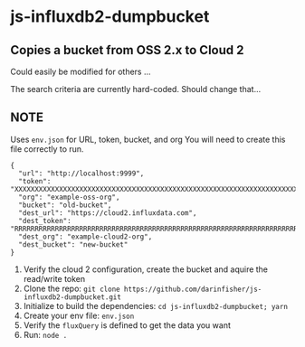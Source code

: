 # js-influxdb2-dumpbucket

## Copies a bucket from OSS 2.x to Cloud 2
Could easily be modified for others ...

The search criteria are currently hard-coded.
Should change that...

## NOTE
Uses `env.json` for URL, token, bucket, and org
You will need to create this file correctly to run.
```
{
  "url": "http://localhost:9999",
  "token": "XXXXXXXXXXXXXXXXXXXXXXXXXXXXXXXXXXXXXXXXXXXXXXXXXXXXXXXXXXXXXXXXXXXXXXXXXXXXXXXXXXXXXXX",
  "org": "example-oss-org",
  "bucket": "old-bucket",
  "dest_url": "https://cloud2.influxdata.com",
  "dest_token": "RRRRRRRRRRRRRRRRRRRRRRRRRRRRRRRRRRRRRRRRRRRRRRRRRRRRRRRRRRRRRRRRRRRRRRRRRRRRRRRRRRRRRRR",
  "dest_org": "example-cloud2-org",
  "dest_bucket": "new-bucket"
}
```
1. Verify the cloud 2 configuration, create the bucket and aquire the read/write token
2. Clone the repo: `git clone https://github.com/darinfisher/js-influxdb2-dumpbucket.git`
3. Initialize to build the dependencies: `cd js-influxdb2-dumpbucket; yarn`
4. Create your env file: `env.json`
5. Verify the `fluxQuery` is defined to get the data you want
6. Run: `node .`



